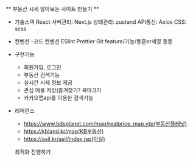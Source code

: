 ** 부동산 시세 알아보는 사이트 만들기 **


- 기술스텍
  React
  서버관리: Next.js
  상태관리: zustand
  API통신: Axios
  CSS: scss

- 컨벤션
  -코드 컨벤션
    ESlint 
    Prettier
  Git
  feature/기능/동훈or세영
  등등

- 구현기능
  - 회원가입, 로그인
  - 부동산 검색기능
  - 실시간 시세 정보 제공
  - 관심 매물 저장(즐겨찾기? 북마크?)
  - 카카오맵api를 이용한 검색기능

- 레퍼런스
  - https://www.bdsplanet.com/map/realprice_map.ytp(부동산플래닛)
  - https://kbland.kr/map(KB부동산)
  - https://asil.kr/asil/index.jsp(아실)

  최적화 진행하기